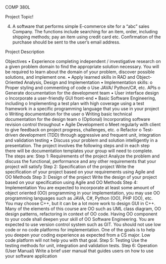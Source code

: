 COMP 380L

Project Topic!

4. A software that performs simple E-commerce site for a “abc” sales Company. The functions include searching for
an item, order, including shipping methods; pay an item using credit card etc. Confirmation of the purchase
should be sent to the user’s email address.

Project Description

Objectives
  • Experience completing independent / investigative research on a given problem domain to find the appropriate
solution necessary. You will be required to learn about the domain of your problem, discover possible solutions,
and implement one.
  • Apply learned skills in RAD and Object-Oriented Analysis, Design and Implementation
  • Implementation skills:
    o Proper styling and commenting of code
    o Use JAVA/ Python/C#, etc. APIs
    o Generate documentation for the development team
  • User interface design
    o Incorporate a user-friendly GUI front-end
  • Basic Software Engineering, including
    o Implementing a test plan with high coverage using a test framework in a specific programming language
that you use in your project
o Writing documentation for the user
o Writing basic technical documentation for the design team
o (Optional) Incorporating software revision control throughout
• Agile Development
o Meet regularly with client to give feedback on project progress, challenges, etc.
o Refactor
o Test-driven development (TDD) through aggressive and frequent unit, integration and validation testing
• Discuss your problem and solution intelligently in a presentation.
The project involves the following steps and in each step there will be documentation templates your group will need to
complete. The steps are:
Step 1: Requirements of the project
Analyze the problem and discuss the functional, performance and any other requirements that your project will satisfy
Step 2: Specification of the project
Write the specification of your project based on your requirements using Agile and OO Methods
Step 3: Design of the project
Write the design of your project based on your specification using Agile and OO Methods
Step 4: Implementation
You are expected to incorporate at least some amount of object oriented (OO) programming in your implementation,
you may use OO programming languages such as JAVA, C#, Python (OO), PHP (OO), etc. You may choose C++, but it can
be a lot more work to design GUI in C++.
Many of the elements of this course are OO such as UML class diagram, OO design patterns, refactoring in context of OO
code. Having OO component to your code shall deepen your skill of OO Software Engineering.
You are expected to use version control system such as GIT.
You should not use low code or no code platforms for implementation. One of the goals is to help you deepen your
coding experience as expected from a CS major. Low code platform will not help you with that goal.
Step 5: Testing
Use the testing methods for unit, integration and validation tests.
Step 6: Operation (User Manual)
Write a brief user manual that guides users on how to use your software application
